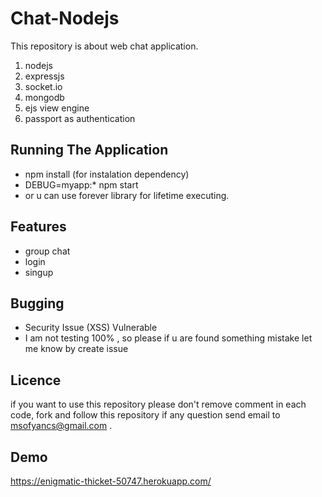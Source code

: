 Chat-Nodejs
============

This repository is about web chat application.
<br>
1) nodejs <br>
2) expressjs <br>
3) socket.io <br>
4) mongodb <br>
5) ejs view engine <br>
6) passport as authentication <br>

Running The Application
-----------------------

* npm install (for instalation dependency) <br>
* DEBUG=myapp:* npm start
* or u can use forever library for lifetime executing.

Features
-----------------------
* group chat 
* login
* singup

Bugging 
-----------------------
* Security Issue (XSS) Vulnerable
* I am not testing 100% , so please if u are found something mistake let me know by create issue

Licence 
----------------------
if you want to use this repository please  don't remove comment in each code, fork and follow this repository if any question send email to msofyancs@gmail.com .

Demo
----------------------
https://enigmatic-thicket-50747.herokuapp.com/

	

